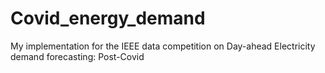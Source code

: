 # Covid_energy_demand
My implementation for the IEEE data competition on Day-ahead Electricity demand forecasting: Post-Covid
